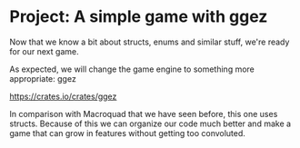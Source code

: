 # Project: A simple game with ggez

Now that we know a bit about structs, enums and similar stuff, we're ready for
our next game.

As expected, we will change the game engine to something more appropriate: ggez

<https://crates.io/crates/ggez>

In comparison with Macroquad that we have seen before, this one uses structs. 
Because of this we can organize our code much better and make a game that can 
grow in features without getting too convoluted.


